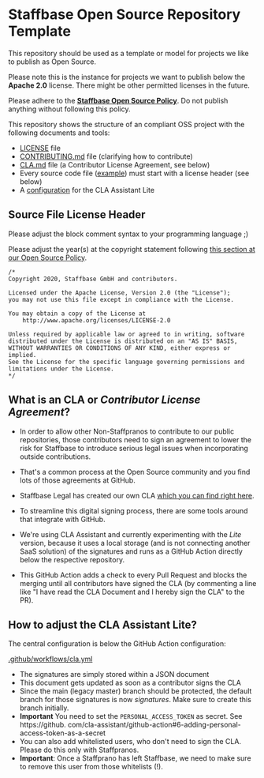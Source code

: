# Staffbase Open Source Repository Template

This repository should be used as a template or model for projects we like to publish as Open Source.

Please note this is the instance for projects we want to publish below the **Apache 2.0** license. There might be other permitted licenses in the future.

Please adhere to the [**Staffbase Open Source Policy**](https://mitarbeiterapp.atlassian.net/wiki/spaces/LEGAL/pages/1369178123/Staffbase+Open+Source+Policy). Do not publish anything without following this policy.

This repository shows the structure of an compliant OSS project with the following documents and tools: 

* [LICENSE](../master/LICENSE) file
* [CONTRIBUTING.md](../master/CONTRIBUTING.md) file (clarifying how to contribute)
* [CLA.md](../master/CLA.md) file (a Contributor License Agreement, see below)
* Every source code file ([example](../master/src/main/your-code-files-here.js)) must start with a license header (see below) 
* A [configuration](../master/.github/workflows/cla.yml) for the CLA Assistant Lite

## Source File License Header
Please adjust the block comment syntax to your programming language ;)

Please adjust the year(s) at the copyright statement following [this section at our Open Source Policy](https://mitarbeiterapp.atlassian.net/wiki/spaces/LEGAL/pages/1600422442/Copyright+Statements+in+Staffbase+Code+Files).

```
/*
Copyright 2020, Staffbase GmbH and contributors.

Licensed under the Apache License, Version 2.0 (the "License");
you may not use this file except in compliance with the License.

You may obtain a copy of the License at
    http://www.apache.org/licenses/LICENSE-2.0
    
Unless required by applicable law or agreed to in writing, software
distributed under the License is distributed on an "AS IS" BASIS,
WITHOUT WARRANTIES OR CONDITIONS OF ANY KIND, either express or implied.
See the License for the specific language governing permissions and
limitations under the License.
*/

```

## What is an CLA or *Contributor License Agreement*?
- In order to allow other Non-Staffpranos to contribute to our public repositories, those contributors need to sign an agreement to lower the risk for Staffbase to introduce serious legal issues when incorporating outside contributions.

- That's a common process at the Open Source community and you find lots of those agreements at GitHub.

- Staffbase Legal has created our own CLA [which you can find right here](../master/CLA.md).  

- To streamline this digital signing process, there are some tools around that integrate with GitHub.

- We're using CLA Assistant and currently experimenting with the *Lite* version, because it uses a local storage (and is not connecting another SaaS solution) of the signatures and runs as a GitHub Action directly below the respective repository.

- This GitHub Action adds a check to every Pull Request and blocks the merging until all contributors have signed the CLA (by commenting a line like "I have read the CLA Document and I hereby sign the CLA" to the PR).


## How to adjust the CLA Assistant Lite?
The central configuration is below the GitHub Action configuration: 

[.github/workflows/cla.yml](../master/.github/workflows/cla.yml)

- The signatures are simply stored within a JSON document
- This document gets updated as soon as a contributor signs the CLA
- Since the main (legacy master) branch should be protected, the default branch for those signatures is now *signatures*. Make sure to create this branch initially.
- **Important** You need to set the `PERSONAL_ACCESS_TOKEN` as secret. See https://github.
  com/cla-assistant/github-action#6-adding-personal-access-token-as-a-secret
- You can also add whitelisted users, who don't need to sign the CLA. Please do this only with Staffpranos.
- **Important**: Once a Staffprano has left Staffbase, we need to make sure to remove this user from those whitelists (!).


